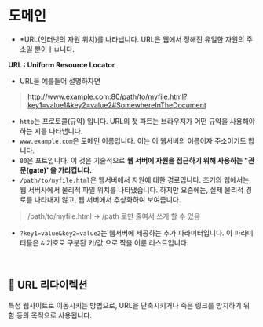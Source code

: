 # 도메인

 - *URL(인터넷의 자원 위치)를 나타냅니다. URL은 웹에서 정해진 유일한 자원의 주소일 뿐이ㅣㅂ니다.

__URL : Uniform Resource Locator__

- URL을 예를들어 설명하자면

> http://www.example.com:80/path/to/myfile.html?key1=value1&key2=value2#SomewhereInTheDocument

- ``http``는 프로토콜(규약) 입니다. URL의 첫 파트는 브라우저가 어떤 규약을 사용해야 하는 지를 나타냅니다.
- ``www.example.com``은 도메인 이름입니다. 이는 이 웹서버의 이름이자 주소이기도 합니다.
- ``80``은 포트입니다. 이 것은 기술적으로 __웹 서버에 자원을 접근하기 위해 사용하는 "관문(gate)"을 가리킵니다.__ 
- ``/path/to/myfile.html``은 웹서버에서 자원에 대한 경로입니다. 초기의 웹에서는, 웹 서버사에서 물리적 파일 위치를 나타냈습니다. 하지만 요즘에는, 실제 물리적 경로를 나타내지 않고, 웹 서버에서 추상화하여 보여줍니다.
> /path/to/myfile.html -> /path 로만 줄여서 쓰게 할 수 있음
- ``?key1=value&key2=value2``는 웹서버에 제공하는 추가 파라미터입니다. 이 파라미터들은 ``&`` 기호로 구분된 키/값 으로 짝을 이룬 리스트입니다.

<br>

 ## 📝 URL 리다이렉션

  특정 웹사이트로 이동시키는 방법으로, URL을 단축시키거나 죽은 링크를 방지하기 위함 등의 목적으로 사용됩니다.
